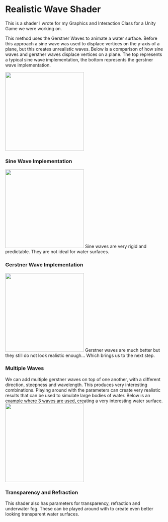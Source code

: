 # Realistic Wave Shader
This is a shader I wrote for my Graphics and Interaction Class for a Unity Game we were working on.

This method uses the Gerstner Waves to animate a water surface. Before this approach a sine wave was used to displace vertices on the y-axis of a plane, but this creates unrealistic waves. Below is a comparison of how sine waves and gerstner waves displace vertices on a plane. The top represents a typical sine wave implementation, the bottom represents the gerstner wave implementation.

<img src="https://user-images.githubusercontent.com/97642386/212574854-1bbaea5a-ee7e-49e2-bf78-6269e7404846.png" width="250">

### Sine Wave Implementation
<img src="https://thumbs.gfycat.com/FineYoungErne-max-1mb.gif" width="250">
Sine waves are very rigid and predictable. They are not ideal for water surfaces. 

### Gerstner Wave Implementation
<img src="https://thumbs.gfycat.com/BitterGoldenHalicore-max-1mb.gif" width="250">
Gerstner waves are much better but they still do not look realistic enough... Which brings us to the next step.

### Multiple Waves
We can add multiple gerstner waves on top of one another, with a different direction, steepness and wavelength. This produces very interesting combinations. Playing around with the parameters can create very realistic results that can be used to simulate large bodies of water. Below is an example where 3 waves are used, creating a very interesting water surface.
<br>
<img src="https://thumbs.gfycat.com/ThisFatherlyBrontosaurus-max-1mb.gif" width="250">

### Transparency and Refraction
This shader also has parameters for transparency, refraction and underwater fog. These can be played around with to create even better looking transparent water surfaces.
